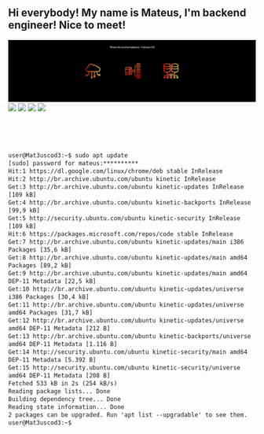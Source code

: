 ## Hi everybody! My name is Mateus, I'm backend engineer! Nice to meet!


<div align="center">

  <img height="60%" width="200%" src="https://github.com/Mat3usCod3/Mat3usCod3/blob/main/My%20profile%20Mateus%20Menezes%20(Back-and).png?raw=true"/>

</div>
 

<div>
  <a href = "mailto:mateusmenezes1997@gmail.com"><img src="https://img.shields.io/badge/-Gmail-%23333?style=for-the-badge&logo=gmail&logoColor=white" target="_blank"></a>
  <a href="https://www.linkedin.com/in/mateus-menezes-17613b229" target="_blank"><img src="https://img.shields.io/badge/-LinkedIn-%230077B5?style=for-the-badge&logo=linkedin&logoColor=white" target="_blank"></a>
  <a href="link qrcode do numero" target="_blank"><img src="https://img.shields.io/badge/WhatsApp-25D366?style=for-the-badge&logo=whatsapp&logoColor=white" target="_blank"></a>
   <a href="https://discord.com/channels/Mateus%20Menezes#2857" target="_blank"><img src="https://img.shields.io/badge/Discord-7289DA?style=for-the-badge&logo=discord&logoColor=white" target="_blank"></a> 
</div>

<br><br>

```linux

user@Mat3uscod3:~$ sudo apt update
[sudo] password for mateus:********** 
Hit:1 https://dl.google.com/linux/chrome/deb stable InRelease
Hit:2 http://br.archive.ubuntu.com/ubuntu kinetic InRelease                    
Get:3 http://br.archive.ubuntu.com/ubuntu kinetic-updates InRelease [109 kB]   
Get:4 http://br.archive.ubuntu.com/ubuntu kinetic-backports InRelease [99,9 kB]
Get:5 http://security.ubuntu.com/ubuntu kinetic-security InRelease [109 kB]    
Hit:6 https://packages.microsoft.com/repos/code stable InRelease             
Get:7 http://br.archive.ubuntu.com/ubuntu kinetic-updates/main i386 Packages [35,6 kB]
Get:8 http://br.archive.ubuntu.com/ubuntu kinetic-updates/main amd64 Packages [89,2 kB]
Get:9 http://br.archive.ubuntu.com/ubuntu kinetic-updates/main amd64 DEP-11 Metadata [22,5 kB]
Get:10 http://br.archive.ubuntu.com/ubuntu kinetic-updates/universe i386 Packages [30,4 kB]
Get:11 http://br.archive.ubuntu.com/ubuntu kinetic-updates/universe amd64 Packages [31,7 kB]
Get:12 http://br.archive.ubuntu.com/ubuntu kinetic-updates/universe amd64 DEP-11 Metadata [212 B]
Get:13 http://br.archive.ubuntu.com/ubuntu kinetic-backports/universe amd64 DEP-11 Metadata [1.116 B]
Get:14 http://security.ubuntu.com/ubuntu kinetic-security/main amd64 DEP-11 Metadata [5.392 B]
Get:15 http://security.ubuntu.com/ubuntu kinetic-security/universe amd64 DEP-11 Metadata [208 B]
Fetched 533 kB in 2s (254 kB/s)
Reading package lists... Done
Building dependency tree... Done
Reading state information... Done
2 packages can be upgraded. Run 'apt list --upgradable' to see them.
user@Mat3uscod3:~$ 
```




  
  










